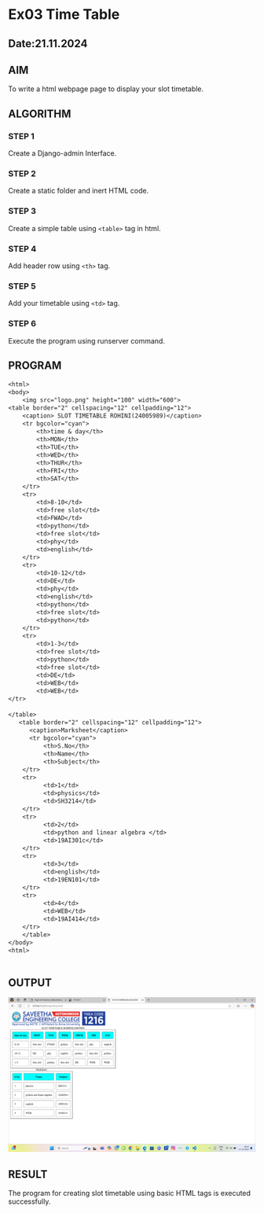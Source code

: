 # Ex03 Time Table
## Date:21.11.2024

## AIM
To write a html webpage page to display your slot timetable.

## ALGORITHM
### STEP 1
Create a Django-admin Interface.

### STEP 2
Create a static folder and inert HTML code.

### STEP 3
Create a simple table using ```<table>``` tag in html.

### STEP 4
Add header row using ```<th>``` tag.

### STEP 5
Add your timetable using ```<td>``` tag.

### STEP 6
Execute the program using runserver command.

## PROGRAM
```
<html>
<body>
    <img src="logo.png" height="100" width="600">
<table border="2" cellspacing="12" cellpadding="12">
    <caption> SLOT TIMETABLE ROHINI(24005989)</caption>
    <tr bgcolor="cyan">
        <th>time & day</th>
        <th>MON</th>
        <th>TUE</th>
        <th>WED</th>
        <th>THUR</th>
        <th>FRI</th>
        <th>SAT</th>
    </tr> 
    <tr>
        <td>8-10</td>
        <td>free slot</td>
        <td>FWAD</td>
        <td>python</td>
        <td>free slot</td>
        <td>phy</td>
        <td>english</td>
    </tr>
    <tr>
        <td>10-12</td>
        <td>DE</td>
        <td>phy</td>
        <td>english</td>
        <td>python</td>
        <td>free slot</td>
        <td>python</td>
    </tr>
    <tr>
        <td>1-3</td>
        <td>free slot</td> 
        <td>python</td> 
        <td>free slot</td>
        <td>DE</td> 
        <td>WEB</td>
        <td>WEB</td>
</tr>

</table>
   <table border="2" cellspacing="12" cellpadding="12">
      <caption>Marksheet</caption>
      <tr bgcolor="cyan">
          <th>S.No</th>
          <th>Name</th>
          <th>Subject</th>
    </tr>
    <tr>
          <td>1</td>
          <td>physics</td>
          <td>SH3214</td>
    </tr>
    <tr>
          <td>2</td>
          <td>python and linear algebra </td>
          <td>19AI301c</td>
    </tr>
    <tr>
          <td>3</td>
          <td>english</td>
          <td>19EN101</td>
    </tr>
    <tr>
          <td>4</td>
          <td>WEB</td>
          <td>19AI414</td>
    </tr>
    </table>
</body>
<html>


```


## OUTPUT
![alt text](<Screenshot 2024-12-17 092405.png>)



## RESULT
The program for creating slot timetable using basic HTML tags is executed successfully.
